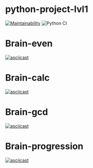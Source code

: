 # python-project-lvl1
[![Maintainability](https://api.codeclimate.com/v1/badges/a99a88d28ad37a79dbf6/maintainability)](https://codeclimate.com/github/codeclimate/codeclimate/maintainability) 
![Python CI](https://github.com/belousovsergey56/python-project-lvl1/workflows/Python%20CI/badge.svg?branch=master)  

# Brain-even
[![asciicast](https://asciinema.org/a/Mu49yyUkvNPcWpAS9rNTOGIn5.png)](https://asciinema.org/a/Mu49yyUkvNPcWpAS9rNTOGIn5)  

# Brain-calc
[![asciicast](https://asciinema.org/a/390931.png)](https://asciinema.org/a/390931)

# Brain-gcd
[![asciicast](https://asciinema.org/a/390998.png)](https://asciinema.org/a/390998)

# Brain-progression
[![asciicast](https://asciinema.org/a/391698.png)](https://asciinema.org/a/391698)

